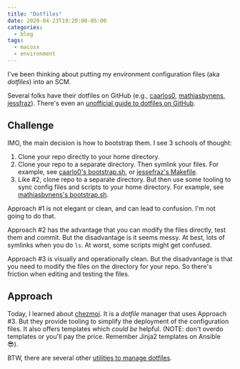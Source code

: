 ```yaml
---
title: "Dotfiles"
date: 2020-04-23T19:20:00-05:00
categories:
  - blog
tags:
  - macosx
  - environment
---
```


I've been thinking about putting my environment configuration files (aka _dotfiles_) into an SCM.

Several folks have their dotfiles on GitHub (e.g., [caarlos0](https://github.com/caarlos0/dotfiles), [mathiasbynens](https://github.com/mathiasbynens/dotfiles), [jessfraz](https://github.com/jessfraz/dotfiles)).
There's even an [unofficial guide to dotfiles on GitHub](https://dotfiles.github.io/).

## Challenge

IMO, the main decision is how to bootstrap them.
I see 3 schools of thought:

1. Clone your repo directly to your home directory.
2. Clone your repo to a separate directory. Then symlink your files. For example, see [caarlo0's bootstrap.sh](https://github.com/caarlos0/dotfiles/blob/master/script/bootstrap), or [jessefraz's Makefile](https://github.com/jessfraz/dotfiles/blob/master/Makefile).
3. Like #2, clone repo to a separate directory. But then use some tooling to sync config files and scripts to your home directory. For example, see [mathiasbynens's bootstrap.sh](https://github.com/mathiasbynens/dotfiles/blob/master/bootstrap.sh).

Approach #1 is not elegant or clean, and can lead to confusion.
I'm not going to do that.

Approach #2 has the advantage that you can modify the files directly, test them and commit.
But the disadvantage is it seems messy.
At best, lots of symlinks when you do `ls`.
At worst, some scripts might get confused.

Approach #3 is visually and operationally clean.
But the disadvantage is that you need to modify the files on the directory for your repo.
So there's friction when editing and testing the files.

## Approach

Today, I learned about [chezmoi](https://www.chezmoi.io/).
It is a _dotfile_ manager that uses Approach #3.
But they provide tooling to simplify the deployment of the configuration files.
It also offers templates which _could be_ helpful.
(NOTE: don't overdo templates or you'll pay the price. Remember Jinja2 templates on Ansible 😎).

BTW, there are several other [utilities to manage dotfiles](https://dotfiles.github.io/utilities/).
